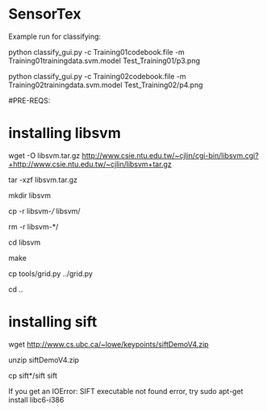 # SensorTex
Example run for classifying:

python classify_gui.py -c Training01codebook.file -m Training01trainingdata.svm.model Test_Training01/p3.png

python classify_gui.py -c Training02codebook.file -m Training02trainingdata.svm.model Test_Training02/p4.png


#PRE-REQS:
# installing libsvm
wget -O libsvm.tar.gz http://www.csie.ntu.edu.tw/~cjlin/cgi-bin/libsvm.cgi?+http://www.csie.ntu.edu.tw/~cjlin/libsvm+tar.gz

tar -xzf libsvm.tar.gz

mkdir libsvm

cp -r libsvm-*/* libsvm/

rm -r libsvm-*/

cd libsvm

make

cp tools/grid.py ../grid.py

cd ..

# installing sift
wget http://www.cs.ubc.ca/~lowe/keypoints/siftDemoV4.zip

unzip siftDemoV4.zip

cp sift*/sift sift

If you get an IOError: SIFT executable not found error, try sudo apt-get install libc6-i386
